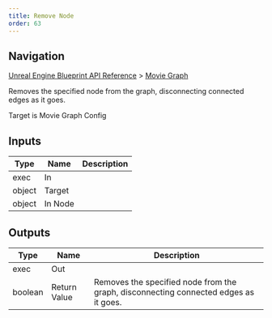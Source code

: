 ```yaml
---
title: Remove Node
order: 63
---
```

## Navigation

[Unreal Engine Blueprint API Reference](https://dev.epicgames.com/documentation/en-us/unreal-engine/BlueprintAPI) > [Movie Graph](https://dev.epicgames.com/documentation/en-us/unreal-engine/BlueprintAPI/MovieGraph)

Removes the specified node from the graph, disconnecting connected edges as it goes.

Target is Movie Graph Config

## Inputs

| Type | Name | Description |
| --- | --- | --- |
| exec | In |  |
| object | Target |  |
| object | In Node |  |

## Outputs

| Type | Name | Description |
| --- | --- | --- |
| exec | Out |  |
| boolean | Return Value | Removes the specified node from the graph, disconnecting connected edges as it goes. |
